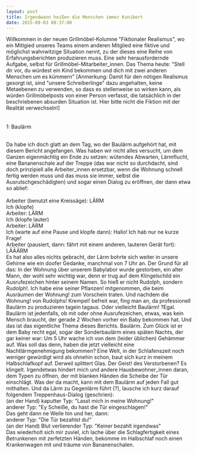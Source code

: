 ```yaml
---
layout: post
title: Irgendwann heißen die Menschen immer Kunibert
date: 2015-09-03 08:37:00
---
```



Willkommen in der neuen Grillmöbel-Kolumne "Fiktionaler Realismus", wo ein Mitlgied unseres Teams einem anderen Mitglied eine fiktive und möglichst wahnwitzige Situation nennt, zu der dieses eine Reihe von Erfahrungsberichten produzieren muss. Eine sehr herausfordernde Aufgabe, selbst für Grillmöbel-Mitarbeiter\_innen. Das Thema heute: "Stell dir vor, du würdest ein Kind bekommen und dich mit zwei anderen Menschen um es kümmern" [Anmerkung: Damit für den nötigen Realismus gesorgt ist, sind "unsere Schreiberlinge" dazu angehalten, keine Metaebenen zu verwenden, so dass es stellenweise so wirken kann, als würden Grillmöbelposts von einer Person verfasst, die tatsächlich in der beschriebenen absurden Situation ist. Hier bitte nicht die Fiktion mit der Realität verwechseln!]  <br><br>
<br>
1: Baulärm<br><br>

Da habe ich doch glatt an dem Tag, wo der Baulärm aufgehört hat, mit diesem Bericht angefangen. Was haben wir nicht alles versucht, um dem Ganzen eigenmächtig ein Ende zu setzen: wütendes Abwarten, Lärmflucht, eine Bananenschale auf der Treppe (das war nicht so durchdacht, sind doch prinzipiell alle Arbeiter\_innen ersetzbar, wenn die Wohnung schnell fertig werden muss und das muss sie immer, selbst die Ausrutschgeschädigten) und sogar einen Dialog zu eröffnen, der dann etwa so ablief:<br><br>
Arbeiter (benutzt eine Kreissäge): LÄRM<br>
Ich (klopfe)<br>
Arbeiter: LÄRM <br>
Ich (klopfe lauter)<br>
Arbeiter: LÄRM<br>
Ich (warte auf eine Pause und klopfe dann): Hallo! Ich hab nur ne kurze Frage!<br>
Arbeiter (pausiert, dann: fährt mit einem anderen, lauteren Gerät fort): LÄÄÄRM<br>
Es hat also alles nichts gebracht, der Lärm bohrte sich weiter in unsere Gehirne wie ein doofer Gedanke, manchmal von 7 Uhr an. Der Grund für all das: In der Wohnung über unserem Babylabor wurde gestorben, ein alter Mann, der wohl sehr wichtig war, denn er trug auf dem Klingelschild ein Ausrufezeichen hinter seinem Namen. So hieß er nicht Rudolph, sondern Rudolph!. Ich habe eine seiner Pflanzen! mitgenommen, die beim Ausräumen der Wohnung! zum Vorschein traten. Und nachdem die Wohnung! von Rudolphs! Krempel! befreit war, fing man an, da professionell Baulärm zu produzieren tagein tagaus. Oder vielleicht Baulärm! ?Egal. Baulärm ist jedenfalls, ob mit oder ohne Ausrufezeichen, etwas, was kein Mensch braucht, der gerade 2 Wochen vorher ein Baby bekommen hat. Und das ist das eigentliche Thema dieses Berichts. Baulärm. Zum Glück ist er dem Baby recht egal, sogar der Sonderbaulärm eines späten Nachts, der gar keiner war: Um 5 Uhr wache ich von dem (leider üblichen) Gehämmer auf. Was soll das denn, haben die jetzt vielleicht eine Nachtlärmgenehmigung bekommen? Eine Welt, in der Schlafenszeit noch weniger gewürdigt wird als ohnehin schon, baut sich kurz in meinem Halbschlafkopf auf. Derweil splittert Glas. Der Geist! des Verstorbenen? Es klingelt. Irgendetwas hindert mich und andere Hausbewohner\_innen daran, dem Typen zu öffnen, der mit blanken Händen die Scheibe der Tür einschlägt. Was der da macht, kann mit dem Baulärm auf jeden Fall gut mithalten. Und da Lärm zu Gegenlärm führt (?), lausche ich kurz darauf folgendem Treppenhaus-Dialog (geschrien):<br>
(an der Hand) kaputter Typ: "Lasst mich in meine Wohnung!"<br>
anderer Typ: "Ey Scheiße, du hast die  Tür eingeschlagen!"<br>
Das geht dann ne Weile hin und her, dann:<br>
anderer Typ: "Die Tür bezahlst du!"<br>
(an der Hand) Blut verlierender Typ: "Keiner bezahlt irgendwas"<br>
Das wiederholt sich mir zuviel, ich lache über die Schlagfertigkeit eines Betrunkenen mit zerfetzten Händen, bekomme im Halbschlaf noch einen Krankenwagen mit und träume von Bananenschalen.
